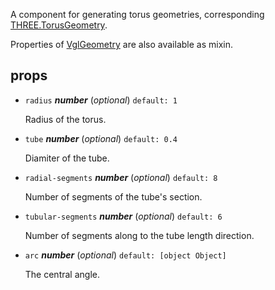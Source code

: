 A component for generating torus geometries,
corresponding [THREE.TorusGeometry](https://threejs.org/docs/index.html#api/geometries/TorusGeometry).

Properties of [VglGeometry](vgl-geometry) are also available as mixin. 

## props 

- `radius` ***number*** (*optional*) `default: 1` 

  Radius of the torus. 

- `tube` ***number*** (*optional*) `default: 0.4` 

  Diamiter of the tube. 

- `radial-segments` ***number*** (*optional*) `default: 8` 

  Number of segments of the tube's section. 

- `tubular-segments` ***number*** (*optional*) `default: 6` 

  Number of segments along to the tube length direction. 

- `arc` ***number*** (*optional*) `default: [object Object]` 

  The central angle. 

